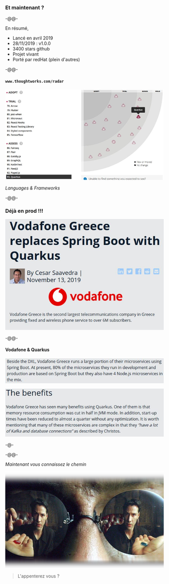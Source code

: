 ### Et maintenant ?

-@@- 

En résumé,

* Lancé en avril 2019
* 28/11/2019 : v1.0.0
* 3400 stars github
* Projet vivant
* Porté par redHat (plein d'autres)

-@@-
 
#### `www.thoughtworks.com/radar`
 
![](images/thoughtworks_radar.jpg)<!-- .element style="max-width:7 0%" -->
 
*Languages & Frameworks*<!-- .element style="color: #e57125; float: right; font-size: 80%" -->

 -@@-
 
 ### Déjà en prod !!!
 
 ![](images/vodafone.jpg)
 
 -@@-
 
 #### Vodafone & Quarkus
 
 ![](images/vodafone_01.jpg)
 
 ![](images/vodafone_02.jpg)
 
-@-
 
-@@-

*Maintenant vous connaissez le chemin*

![](images/red-pill.png)<!-- .element style="max-width: 70%" -->

> L'appenterez vous ?